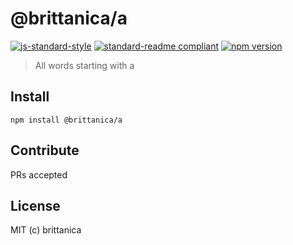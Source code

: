 # @brittanica/a

[![js-standard-style](https://img.shields.io/badge/code%20style-standard-brightgreen.svg?style=flat-square)](http://standardjs.com/)
[![standard-readme compliant](https://img.shields.io/badge/standard--readme-OK-green.svg?style=flat-square)](https://github.com/RichardLitt/standard-readme)
[![npm version](https://img.shields.io/npm/v/brittanica-a.svg?style=flat-square)](https://badge.fury.io/js/brittanica-a)

> All words starting with a

## Install
```
npm install @brittanica/a
```

## Contribute

PRs accepted

## License

MIT (c) brittanica
